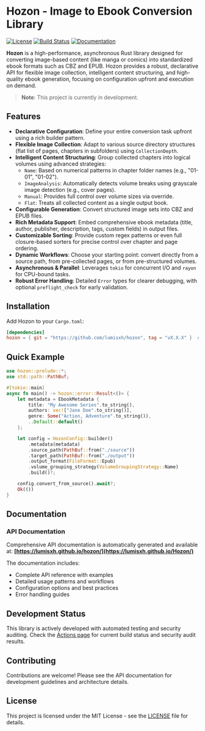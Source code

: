 # Hozon - Image to Ebook Conversion Library

[![License](https://img.shields.io/badge/license-MIT-blue.svg)](LICENSE)
[![Build Status](https://github.com/lumisxh/hozon/workflows/Release/badge.svg)](https://github.com/lumisxh/hozon/actions)
[![Documentation](https://img.shields.io/badge/docs-latest-blue.svg)](https://lumisxh.github.io/hozon/)

**Hozon** is a high-performance, asynchronous Rust library designed for converting image-based content (like manga or comics) into standardized ebook formats such as CBZ and EPUB. Hozon provides a robust, declarative API for flexible image collection, intelligent content structuring, and high-quality ebook generation, focusing on configuration upfront and execution on demand.

> **Note**: This project is currently in development.

## Features

- **Declarative Configuration**: Define your entire conversion task upfront using a rich builder pattern.
- **Flexible Image Collection**: Adapt to various source directory structures (flat list of pages, chapters in subfolders) using `CollectionDepth`.
- **Intelligent Content Structuring**: Group collected chapters into logical volumes using advanced strategies:
    - `Name`: Based on numerical patterns in chapter folder names (e.g., "01-01", "01-02").
    - `ImageAnalysis`: Automatically detects volume breaks using grayscale image detection (e.g., cover pages).
    - `Manual`: Provides full control over volume sizes via override.
    - `Flat`: Treats all collected content as a single output book.
- **Configurable Generation**: Convert structured image sets into CBZ and EPUB files.
- **Rich Metadata Support**: Embed comprehensive ebook metadata (title, author, publisher, description, tags, custom fields) in output files.
- **Customizable Sorting**: Provide custom regex patterns or even full closure-based sorters for precise control over chapter and page ordering.
- **Dynamic Workflows**: Choose your starting point: convert directly from a source path, from pre-collected pages, or from pre-structured volumes.
- **Asynchronous & Parallel**: Leverages `tokio` for concurrent I/O and `rayon` for CPU-bound tasks.
- **Robust Error Handling**: Detailed `Error` types for clearer debugging, with optional `preflight_check` for early validation.

## Installation

Add Hozon to your `Cargo.toml`:

```toml
[dependencies]
hozon = { git = "https://github.com/lumisxh/hozon", tag = "vX.X.X" }  # Replace `vX.X.X` with the version you want to use
```

## Quick Example

```rust
use hozon::prelude::*;
use std::path::PathBuf;

#[tokio::main]
async fn main() -> hozon::error::Result<()> {
    let metadata = EbookMetadata {
        title: "My Awesome Series".to_string(),
        authors: vec!["Jane Doe".to_string()],
        genre: Some("Action, Adventure".to_string()),
        ..Default::default()
    };

    let config = HozonConfig::builder()
        .metadata(metadata)
        .source_path(PathBuf::from("./source"))
        .target_path(PathBuf::from("./output"))
        .output_format(FileFormat::Epub)
        .volume_grouping_strategy(VolumeGroupingStrategy::Name)
        .build()?;

    config.convert_from_source().await?;
    Ok(())
}
```

## Documentation

### API Documentation

Comprehensive API documentation is automatically generated and available at:
**[https://lumisxh.github.io/hozon/](https://lumisxh.github.io/Hozon/)**

The documentation includes:

- Complete API reference with examples
- Detailed usage patterns and workflows
- Configuration options and best practices
- Error handling guides

## Development Status

This library is actively developed with automated testing and security auditing. Check the [Actions page](https://github.com/lumisxh/hozon/actions) for current build status and security audit results.

## Contributing

Contributions are welcome! Please see the API documentation for development guidelines and architecture details.

## License

This project is licensed under the MIT License - see the [LICENSE](LICENSE) file for details.
